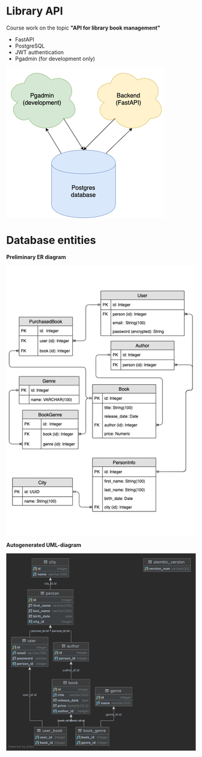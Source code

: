 # Library API

Course work on the topic **"API for library book management"**

- FastAPI
- PostgreSQL
- JWT authentication
- Pgadmin (for development only)

![Solution architecture](diagrams/architecture/LibraryArchitecture.png)

# Database entities

**Preliminary ER diagram**

![Database ER diagram](diagrams/database-entities/BookLibrary.png)

**Autogenerated UML-diagram**

![Autogenerated UML diagram](diagrams/database-entities/autogeneratedLibrary.png)
